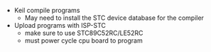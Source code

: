 
* Keil compile programs
  * May need to install the STC device database for the compiler
* Upload programs with  ISP-STC
  * make sure to use STC89C52RC/LE52RC
  * must power cycle cpu board to program